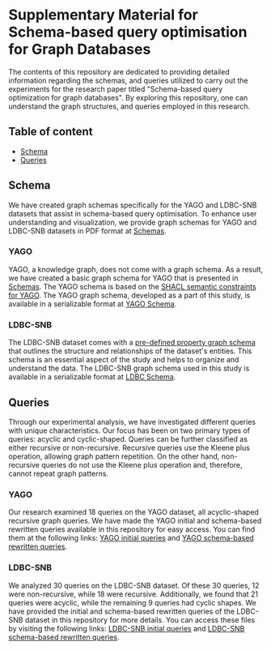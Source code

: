 # Supplementary Material for Schema-based query optimisation for Graph Databases

The contents of this repository are dedicated to providing detailed information regarding the schemas, and queries utilized to carry out the experiments for the research paper titled "Schema-based query optimization for graph databases". By exploring this repository, one can understand the graph structures, and queries employed in this research.

## Table of content

<!-- * [Dataset](#dataset) -->
* [Schema](#schema)
* [Queries](#queries)



<!-- ## Dataset 
We consider datasets of different nature:

### YAGO
We consider [YAGO2s](https://yago-knowledge.org/downloads/yago-2s) a real knowledge graph. We use the cleaned version of the real-world dataset YAGO2s in which only nodes with unique identifiers are present. We split the set of RDF triples into multiple edge relations (tables), one for each predicate name. We create a node relation (table) for each node class. The dataset can be found as CSV files at [YAGO dataset](/Dataset/YAGO.tgz).

### LDBC-SNB
 The Social Network Benchmark (SNB) interactive workload from the Linked Data Benchmark Council [(LDBC)](https://ldbcouncil.org) is a synthetic reference benchmark for property graphs. Specifically, we used the LDBC-SNB dataset in CSV format provided by [LDBC-SNB](https://repository.surfsara.nl/datasets/cwi/snb). We consider five scale factors of LDBC-SNB, particularly scale factors 0.1, 0.3, 1, 3 and 10. The dataset can be found as CSV files at [LDBC dataset](/Dataset/LDBC/). 


In this study, the YAGO and LDBC-SNB datasets are a collection of data that comprise node and edge relations. Node relations are designated with the prefix NR and describe the properties of individual nodes, while edge relations are designated with the prefix ER and describe the connections between nodes. -->

## Schema
We have created graph schemas specifically for the YAGO and LDBC-SNB datasets that assist in schema-based query optimisation. To enhance user understanding and visualization, we provide graph schemas for YAGO and LDBC-SNB datasets in PDF format at [Schemas](/Schema/Graph_Schema_for_VLDB.pdf).
### YAGO

YAGO, a knowledge graph, does not come with a graph schema. As a result, we have created a basic graph schema for YAGO that is presented in [Schemas](/Schema/Graph_Schema_for_VLDB.pdf). The YAGO schema is based on the [SHACL semantic constraints for YAGO](https://arxiv.org/abs/2308.11884). The YAGO graph schema, developed as a part of this study, is available in a serializable format at [YAGO Schema](/Schema/Graph_schema_YAGO_Serializable.txt).

### LDBC-SNB
The LDBC-SNB dataset comes with a [pre-defined property graph schema](https://doi.org/10.1145/2723372.2742786) that outlines the structure and relationships of the dataset's entities. This schema is an essential aspect of the study and helps to organize and understand the data. The LDBC-SNB graph schema used in this study is available in a serializable format at [LDBC Schema](/Schema/Graph_Schema_LDBC_Serializable.txt).


## Queries
Through our experimental analysis, we have investigated different queries with unique characteristics. Our focus has been on two primary types of queries: acyclic and cyclic-shaped. Queries can be further classified as either recursive or non-recursive. Recursive queries use the Kleene plus operation, allowing graph pattern repetition. On the other hand, non-recursive queries do not use the Kleene plus operation and, therefore, cannot repeat graph patterns.


### YAGO
Our research examined 18 queries on the YAGO dataset, all acyclic-shaped recursive graph queries. We have made the YAGO initial and schema-based rewritten queries available in this repository for easy access. You can find them at the following links: [YAGO initial queries](/Queries/UCQT_Initial_Query_YAGO.csv) and [YAGO schema-based rewritten queries](/Queries/UCQT_Schema_Based_Rewritten_YAGO.csv).


### LDBC-SNB
We analyzed 30 queries on the LDBC-SNB dataset. Of these 30 queries, 12 were non-recursive, while 18 were recursive. Additionally, we found that 21 queries were acyclic, while the remaining 9 queries had cyclic shapes. We have provided the initial and schema-based rewritten queries of the LDBC-SNB dataset in this repository for more details. You can access these files by visiting the following links: [LDBC-SNB initial queries](/Queries/UCQT_Initial_Query_LDBC.csv) and [LDBC-SNB schema-based rewritten queries](/Queries/UCQT_Schema_Based_Rewritten_LDBC.csv).








<!-- ## Getting started

To make it easy for you to get started with GitLab, here's a list of recommended next steps.

Already a pro? Just edit this README.md and make it your own. Want to make it easy? [Use the template at the bottom](#editing-this-readme)!

## Add your files

- [ ] [Create](https://docs.gitlab.com/ee/user/project/repository/web_editor.html#create-a-file) or [upload](https://docs.gitlab.com/ee/user/project/repository/web_editor.html#upload-a-file) files
- [ ] [Add files using the command line](https://docs.gitlab.com/ee/gitlab-basics/add-file.html#add-a-file-using-the-command-line) or push an existing Git repository with the following command:

```
cd existing_repo
git remote add origin https://gitlab.inria.fr/tyrex-public/schema-graph-query.git
git branch -M main
git push -uf origin main
```

## Integrate with your tools

- [ ] [Set up project integrations](https://gitlab.inria.fr/tyrex-public/schema-graph-query/-/settings/integrations)

## Collaborate with your team

- [ ] [Invite team members and collaborators](https://docs.gitlab.com/ee/user/project/members/)
- [ ] [Create a new merge request](https://docs.gitlab.com/ee/user/project/merge_requests/creating_merge_requests.html)
- [ ] [Automatically close issues from merge requests](https://docs.gitlab.com/ee/user/project/issues/managing_issues.html#closing-issues-automatically)
- [ ] [Enable merge request approvals](https://docs.gitlab.com/ee/user/project/merge_requests/approvals/)
- [ ] [Set auto-merge](https://docs.gitlab.com/ee/user/project/merge_requests/merge_when_pipeline_succeeds.html)

## Test and Deploy

Use the built-in continuous integration in GitLab.

- [ ] [Get started with GitLab CI/CD](https://docs.gitlab.com/ee/ci/quick_start/index.html)
- [ ] [Analyze your code for known vulnerabilities with Static Application Security Testing (SAST)](https://docs.gitlab.com/ee/user/application_security/sast/)
- [ ] [Deploy to Kubernetes, Amazon EC2, or Amazon ECS using Auto Deploy](https://docs.gitlab.com/ee/topics/autodevops/requirements.html)
- [ ] [Use pull-based deployments for improved Kubernetes management](https://docs.gitlab.com/ee/user/clusters/agent/)
- [ ] [Set up protected environments](https://docs.gitlab.com/ee/ci/environments/protected_environments.html)

***

# Editing this README

When you're ready to make this README your own, just edit this file and use the handy template below (or feel free to structure it however you want - this is just a starting point!). Thanks to [makeareadme.com](https://www.makeareadme.com/) for this template.

## Suggestions for a good README

Every project is different, so consider which of these sections apply to yours. The sections used in the template are suggestions for most open source projects. Also keep in mind that while a README can be too long and detailed, too long is better than too short. If you think your README is too long, consider utilizing another form of documentation rather than cutting out information.

## Name
Schema-based Query Optimisation for Graph Databases - Supplementary material

## Description
Let people know what your project can do specifically. Provide context and add a link to any reference visitors might be unfamiliar with. A list of Features or a Background subsection can also be added here. If there are alternatives to your project, this is a good place to list differentiating factors.

## Badges
On some READMEs, you may see small images that convey metadata, such as whether or not all the tests are passing for the project. You can use Shields to add some to your README. Many services also have instructions for adding a badge.

## Visuals
Depending on what you are making, it can be a good idea to include screenshots or even a video (you'll frequently see GIFs rather than actual videos). Tools like ttygif can help, but check out Asciinema for a more sophisticated method.

## Installation
Within a particular ecosystem, there may be a common way of installing things, such as using Yarn, NuGet, or Homebrew. However, consider the possibility that whoever is reading your README is a novice and would like more guidance. Listing specific steps helps remove ambiguity and gets people to using your project as quickly as possible. If it only runs in a specific context like a particular programming language version or operating system or has dependencies that have to be installed manually, also add a Requirements subsection.

## Usage
Use examples liberally, and show the expected output if you can. It's helpful to have inline the smallest example of usage that you can demonstrate, while providing links to more sophisticated examples if they are too long to reasonably include in the README.

## Support
Tell people where they can go to for help. It can be any combination of an issue tracker, a chat room, an email address, etc.

## Roadmap
If you have ideas for releases in the future, it is a good idea to list them in the README.

## Contributing
State if you are open to contributions and what your requirements are for accepting them.

For people who want to make changes to your project, it's helpful to have some documentation on how to get started. Perhaps there is a script that they should run or some environment variables that they need to set. Make these steps explicit. These instructions could also be useful to your future self.

You can also document commands to lint the code or run tests. These steps help to ensure high code quality and reduce the likelihood that the changes inadvertently break something. Having instructions for running tests is especially helpful if it requires external setup, such as starting a Selenium server for testing in a browser. -->

<!-- ## Authors and acknowledgment
* [Chandan Sharma] chandan.sharma@inria.fr
* [Pierre Genevès] pierre.geneves@inria.fr
* [Nils Gesbert] nils.gesbert@inria.fr
* [Nabil Layaida] nabil.layaida@inria.fr

## Preprint
You can find the preprint version of this research paper on the INRIA HAL SCIENCE web portal by following this link: [INRIA HAL research paper link](https://inria.hal.science/hal-04485125). -->

<!-- ## License
For open source projects, say how it is licensed.

## Project status
If you have run out of energy or time for your project, put a note at the top of the README saying that development has slowed down or stopped completely. Someone may choose to fork your project or volunteer to step in as a maintainer or owner, allowing your project to keep going. You can also make an explicit request for maintainers. -->
